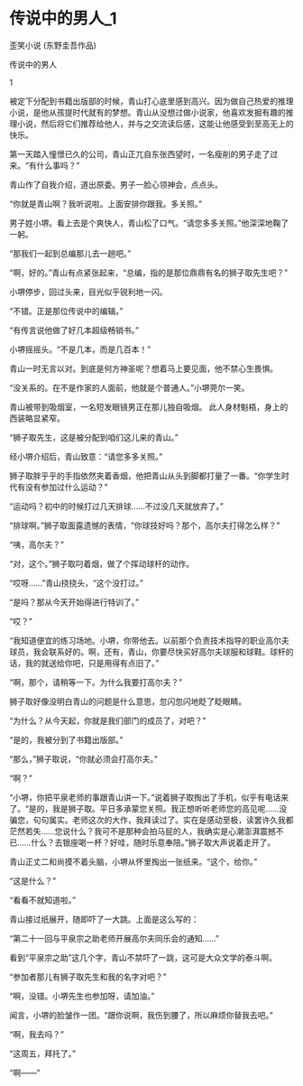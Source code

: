 # 传说中的男人_1

歪笑小说 (东野圭吾作品)

传说中的男人

1

被定下分配到书籍出版部的时候，青山打心底里感到高兴。因为做自己热爱的推理小说，是他从孩提时代就有的梦想。青山从没想过做小说家，他喜欢发掘有趣的推理小说，然后将它们推荐给他人，并与之交流读后感，这能让他感受到至高无上的快乐。

第一天踏入憧憬已久的公司，青山正兀自东张西望时，一名瘦削的男子走了过来。“有什么事吗？”

青山作了自我介绍，道出原委。男子一脸心领神会，点点头。

“你就是青山啊？我听说啦。上面安排你跟我。多关照。”

男子姓小堺。看上去是个爽快人，青山松了口气。“请您多多关照。”他深深地鞠了一躬。

“那我们一起到总编那儿去一趟吧。”

“啊，好的。”青山有点紧张起来，“总编，指的是那位鼎鼎有名的狮子取先生吧？”

小堺停步，回过头来，目光似乎锐利地一闪。

“不错。正是那位传说中的编辑。”

“有传言说他做了好几本超级畅销书。”

小堺摇摇头。“不是几本，而是几百本！”

青山一时无言以对。到底是何方神圣呢？想着马上要见面，他不禁心生畏惧。

“没关系的。在不是作家的人面前，他就是个普通人。”小堺莞尔一笑。

青山被带到吸烟室，一名短发眼镜男正在那儿独自吸烟。 此人身材魁梧，身上的西装略显紧窄。

“狮子取先生，这是被分配到咱们这儿来的青山。”

经小堺介绍后，青山致意：“请您多多关照。”

狮子取胖乎乎的手指依然夹着香烟，他把青山从头到脚都打量了一番。“你学生时代有没有参加过什么运动？”

“运动吗？初中的时候打过几天排球……不过没几天就放弃了。”

“排球啊。”狮子取面露遗憾的表情，“你球技好吗？那个，高尔夫打得怎么样？”

“咦，高尔夫？”

“对，这个。”狮子取叼着烟，做了个挥动球杆的动作。

“哎呀……”青山挠挠头，“这个没打过。”

“是吗？那从今天开始得进行特训了。”

“哎？”

“我知道便宜的练习场地。小堺，你带他去。以前那个负责技术指导的职业高尔夫球员，我会联系好的。啊，还有，青山，你要尽快买好高尔夫球服和球鞋。球杆的话，我的就送给你吧，只是用得有点旧了。”

“啊，那个，请稍等一下。为什么我要打高尔夫？”

狮子取好像没明白青山的问题是什么意思，忽闪忽闪地眨了眨眼睛。

“为什么？从今天起，你就是我们部门的成员了，对吧？”

“是的，我被分到了书籍出版部。”

“那么，”狮子取说，“你就必须会打高尔夫。”

“啊？”

“小堺，你把平泉老师的事跟青山讲一下。”说着狮子取掏出了手机，似乎有电话来了。“是的，我是狮子取。平日多承蒙您关照。我正想听听老师您的高见呢……没骗您，句句属实。老师这次的大作，我拜读过了。实在是感动至极，读罢许久我都茫然若失……您说什么？我可不是那种会拍马屁的人，我确实是心潮澎湃震撼不已……什么？去银座喝一杯？好哇，随时乐意奉陪。”狮子取大声说着走开了。

青山正丈二和尚摸不着头脑，小堺从怀里掏出一张纸来。“这个，给你。”

“这是什么？”

“看看不就知道啦。”

青山接过纸展开，随即吓了一大跳。上面是这么写的：

“第二十一回与平泉宗之助老师开展高尔夫同乐会的通知……”

看到“平泉宗之助”这几个字，青山不禁吓了一跳，这可是大众文学的泰斗啊。

“参加者那儿有狮子取先生和我的名字对吧？”

“啊，没错。小堺先生也参加呀，请加油。”

闻言，小堺的脸皱作一团。“跟你说啊，我伤到腰了，所以麻烦你替我去吧。”

“啊，我去吗？”

“这周五，拜托了。”

“啊——”